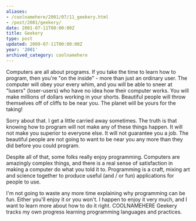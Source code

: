 ```yaml
---
aliases:
- /coolnamehere/2001/07/11_geekery.html
- /post/2001/geekery/
date: 2001-07-11T00:00:00Z
title: Geekery
type: post
updated: 2009-07-11T00:00:00Z
year: '2001'
archived_category: coolnamehere
---
```


Computers are all about programs. If you take the time to learn how to program, 
then you're "on the inside" - more than just an ordinary user. The computer 
will obey your every whim, and you will be able to sneer at "lusers" (loser-users) 
who have no idea how their computer works.  You will make millions of dollars 
working in your shorts. Beautiful people will throw themselves off of cliffs 
to be near you. The planet will be yours for the taking!
<!-- TEASER_END -->

Sorry about that. I get a little carried away sometimes. The truth is that 
knowing how to program will not make any of these things happen. It will not 
make you superior to everyone else. It will not guarantee you a job. The 
beautiful people are not going to want to be near you any more than they did 
before you could program.

Despite all of that, some folks really enjoy programming. Computers are 
amazingly complex things, and there is a real sense of satisfaction in making a 
computer do what you told it to. Programming is a craft, mixing art and science 
together to produce useful (and / or fun) applications for people to use.

I'm not going to waste any more time explaining why programming can be fun. 
Either you'll enjoy it or you won't. I happen to enjoy it very much, and I 
want to learn more about how to do it right. COOLNAMEHERE Geekery tracks my 
own progress learning programming languages and practices.


